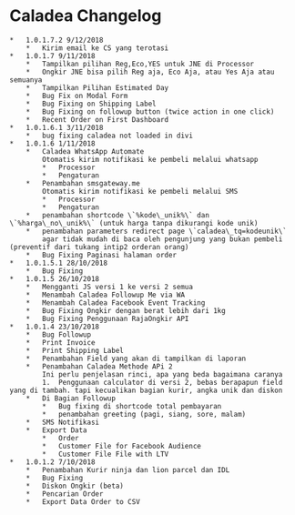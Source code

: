 # Caladea Changelog
    *   1.0.1.7.2 9/12/2018
        *   Kirim email ke CS yang terotasi
    *   1.0.1.7 9/11/2018
        *   Tampilkan pilihan Reg,Eco,YES untuk JNE di Processor
        *   Ongkir JNE bisa pilih Reg aja, Eco Aja, atau Yes Aja atau semuanya
        *   Tampilkan Pilihan Estimated Day
        *   Bug Fix on Modal Form
        *   Bug Fixing on Shipping Label
        *   Bug Fixing on followup button (twice action in one click)
        *   Recent Order on First Dashboard
    *   1.0.1.6.1 3/11/2018
        *   bug fixing caladea not loaded in divi
    *   1.0.1.6 1/11/2018
        *   Caladea WhatsApp Automate  
            Otomatis kirim notifikasi ke pembeli melalui whatsapp
            *   Processor
            *   Pengaturan
        *   Penambahan smsgateway.me  
            Otomatis kirim notifikasi ke pembeli melalui SMS
            *   Processor
            *   Pengaturan
        *   penambahan shortcode \`%kode\_unik%\` dan \`%harga\_no\_unik%\` (untuk harga tanpa dikurangi kode unik)
        *   penambahan parameters redirect page \`caladea\_tq=kodeunik\`  
            agar tidak mudah di baca oleh pengunjung yang bukan pembeli (preventif dari tukang intip2 orderan orang)
        *   Bug Fixing Paginasi halaman order
    *   1.0.1.5.1 28/10/2018
        *   Bug Fixing
    *   1.0.1.5 26/10/2018
        *   Mengganti JS versi 1 ke versi 2 semua
        *   Menambah Caladea Followup Me via WA
        *   Menambah Caladea Facebook Event Tracking
        *   Bug Fixing Ongkir dengan berat lebih dari 1kg
        *   Bug Fixing Penggunaan RajaOngkir API
    *   1.0.1.4 23/10/2018
        *   Bug Followup
        *   Print Invoice
        *   Print Shipping Label
        *   Penambahan Field yang akan di tampilkan di laporan
        *   Penambahan Caladea Methode APi 2  
            Ini perlu penjelasan rinci, apa yang beda bagaimana caranya  
            1.  Penggunaan calculator di versi 2, bebas berapapun field yang di tambah. tapi kecualikan bagian kurir, angka unik dan diskon
        *   Di Bagian Followup
            *   Bug fixing di shortcode total pembayaran
            *   penambahan greeting (pagi, siang, sore, malam)
        *   SMS Notifikasi
        *   Export Data
            *   Order
            *   Customer File for Facebook Audience
            *   Customer File File with LTV
    *   1.0.1.2 7/10/2018
        *   Penambahan Kurir ninja dan lion parcel dan IDL
        *   Bug Fixing
        *   Diskon Ongkir (beta)
        *   Pencarian Order
        *   Export Data Order to CSV
